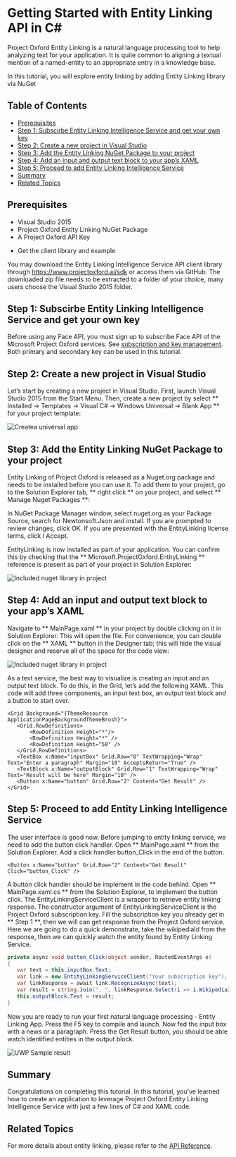 <!--
NavPath: EntityLinking API
LinkLabel: Getting Started with EntityLinking API in C#
Url: Emotion-API/documentation/GettingStarted
Weight: 1
-->

# Getting Started with Entity Linking API in C# #

Project Oxford Entity Linking is a natural language processing tool to help analyzing text for your application. It is quite common to aligning a textual mention of a named-entity to an appropriate entry in a knowledge base. 

In this tutorial, you will explore entity linking by adding Entity Linking library via NuGet 

## Table of Contents

- [Prerequisites](#prerequisites)
- [Step 1: Subscirbe Entity Linking Intelligence Service and get your own key](#step1)
- [Step 2: Create a new project in Visual Studio](#step2)
- [Step 3: Add the Entity Linking NuGet Package to your project](#step3)
- [Step 4: Add an input and output text block to your app’s XAML](#step4)
- [Step 5: Proceed to add Entity Linking Intelligence Service](#step5)
- [Summary](#summary)
- [Related Topics](#related)

## <a name="prerequisites"></a> Prerequisites

- Visual Studio 2015
- Project Oxford Entity Linking NuGet Package
- A Project Oxford API Key

* Get the client library and example

You may download the Entity Linking Intelligence Service API client library through https://www.projectoxford.ai/sdk or access them via GitHub. The downloaded zip file needs to be extracted to a folder of your choice, many users choose the Visual Studio 2015 folder.


## <a name="step1"></a> Step 1: Subscirbe Entity Linking Intelligence Service and get your own key
Before using any Face API, you must sign up to subscribe Face API of the Microsoft Project Oxford services. See [subscription and key management](https://www.projectoxford.ai/Subscription). Both primary and secondary key can be used in this tutorial.

## <a name="step2"></a> Step 2: Create a new project in Visual Studio

Let’s start by creating a new project in Visual Studio.
First, launch Visual Studio 2015 from the Start Menu. Then, create a new project by select ** Installed → Templates → Visual C# → Windows Universal → Blank App ** for your project template:

 ![Createa universal app](./Images/CreateUWP.png)

## <a name="step3"></a> Step 3: Add the Entity Linking NuGet Package to your project

Entity Linking of Project Oxford is released as a Nuget.org package and needs to be installed before you can use it.
To add them to your project, go to the Solution Explorer tab, ** right click ** on your project, and select ** Manage Nuget Packages **:

In NuGet Package Manager window, select nuget.org as your Package Source, search for Newtonsoft.Json and install. If you are prompted to review changes, click OK. If you are presented with the EntityLinking license terms, click I Accept.

EntityLinking is now installed as part of your application. You can confirm this by checking that the ** Microsoft.ProjectOxford.EntityLinking ** reference is present as part of your project in Solution Explorer:

 ![Included nuget library in project](./Images/NugetLibraryInProject.png)
 
## <a name="step4"></a> Step 4: Add an input and output text block to your app’s XAML
Navigate to ** MainPage.xaml ** in your project by double clicking on it in Solution Explorer. This will open the file. For convenience, you can double click on the ** XAML ** button in the Designer tab; this will hide the visual designer and reserve all of the space for the code view:

 ![Included nuget library in project](./Images/UWPMainPage.png)
 
 As a text service, the best way to visualize is creating an input and an output text block. To do this, in the Grid, let’s add the following XAML. This code will add three components, an input text box, an output text block and a button to start over.
 
 ```XAML
 <Grid Background="{ThemeResource ApplicationPageBackgroundThemeBrush}">
    <Grid.RowDefinitions>
        <RowDefinition Height="*"/>
        <RowDefinition Height="*" />
        <RowDefinition Height="50" />
    </Grid.RowDefinitions>
    <TextBox x:Name="inputBox" Grid.Row="0" TextWrapping="Wrap" Text="Enter a paragraph" Margin="10" AcceptsReturn="True" />
    <TextBlock x:Name="outputBlock" Grid.Row="1" TextWrapping="Wrap" Text="Result will be here" Margin="10" />
    <Button x:Name="button" Grid.Row="2" Content="Get Result" />
</Grid>
 ```
 
## <a name="step5"></a> Step 5: Proceed to add Entity Linking Intelligence Service
 
 The user interface is good now. Before jumping to entity linking service, we need to add the button click handler. Open ** MainPage.xaml ** from the Solution Explorer. Add a click handler button_Click in the end of the button.
 
 ```XAML
 <Button x:Name="button" Grid.Row="2" Content="Get Result" Click="button_Click" />
 ```
 
 A button click handler should be implement in the code behind. Open ** MainPage.xaml.cs ** from the Solution Explorer, to implement the button click. The EntityLinkingServiceClient is a wrapper to retrieve entity linking response. The constructor argument of EntityLinkingServiceClient is the Project Oxford subscription key. Fill the subscription key you already get in ** Step 1 **, then we will can get response from the Project Oxford service. Here we are going to do a quick demonstrate, take the wikipediaId from the response, then we can quickly watch the entity found by Entity Linking Service. 
 
 ```csharp
 private async void button_Click(object sender, RoutedEventArgs e)
{
    var text = this.inputBox.Text;
    var link = new EntityLinkingServiceClient("Your subscription key");
    var linkResponse = await link.RecognizeAsync(text);
    var result = string.Join(", ", linkResponse.Select(i => i.WikipediaId).ToList());
    this.outputBlock.Text = result;
}
 ```
 
 Now you are ready to run your first natural language processing - Entity Linking App. Press the F5 key to compile and launch. Now fed the input box with a news or a paragraph. Press the Get Result button, you should be able watch identified entities in the output block.
 
 
 ![UWP Sample result](./Images/DemoCodeResult.png)
 
## <a name="summary"></a> Summary
 
Congratulations on completing this tutorial. In this tutorial, you’ve learned how to create an application to leverage Project Oxford Entity Linking Intelligence Service with just a few lines of C# and XAML code. 

## <a name="related"></a> Related Topics

 For more details about entity linking, please refer to the [API Reference](https://dev.projectoxford.ai/docs/services/5639d931ca73072154c1ce89).

